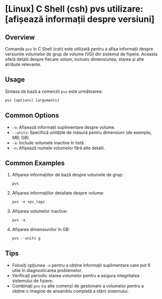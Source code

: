 # [Linux] C Shell (csh) pvs utilizare: [afișează informații despre versiuni]

## Overview
Comanda `pvs` în C Shell (csh) este utilizată pentru a afișa informații despre versiunile volumelor de grup de volume (VG) din sistemul de fișiere. Aceasta oferă detalii despre fiecare volum, inclusiv dimensiunea, starea și alte atribute relevante.

## Usage
Sintaxa de bază a comenzii `pvs` este următoarea:

```csh
pvs [options] [arguments]
```

## Common Options
- `-o`: Afișează informații suplimentare despre volume.
- `--units`: Specifică unitățile de măsură pentru dimensiuni (de exemplu, MB, GB).
- `-a`: Include volumele inactive în listă.
- `-n`: Afișează numele volumelor fără alte detalii.

## Common Examples
1. Afișarea informațiilor de bază despre volumele de grup:
   ```csh
   pvs
   ```

2. Afișarea informațiilor detaliate despre volume:
   ```csh
   pvs -o +pv_tags
   ```

3. Afișarea volumelor inactive:
   ```csh
   pvs -a
   ```

4. Afișarea dimensiunilor în GB:
   ```csh
   pvs --units g
   ```

## Tips
- Folosiți opțiunea `-o` pentru a obține informații suplimentare care pot fi utile în diagnosticarea problemelor.
- Verificați periodic starea volumelor pentru a asigura integritatea sistemului de fișiere.
- Combinați `pvs` cu alte comenzi de gestionare a volumelor pentru a obține o imagine de ansamblu completă a stării sistemului.